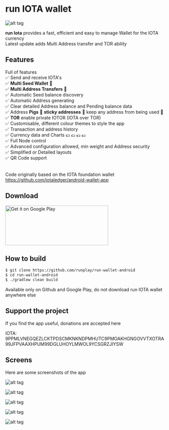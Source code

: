 # run IOTA wallet
![alt tag](http://iota.runplay.com/img/icon.png "run IOTA wallet Logo")

<b>run Iota</b> provides a fast, efficient and easy to manage Wallet for the IOTA currency
<br/>Latest update adds Multi Address transfer and TOR ability

<h2>Features</h2>

Full of features<br/>
✅ Send and receive IOTA's<br/>
✅ <b>Multi Seed Wallet</b> 🌿<br/>
✅ <b>Multi Address Transfers</b> 🌿<br/>
✅ Automatic Seed balance discovery<br/>
✅ Automatic Address generating<br/>
✅ Clear detailed Address balance and Pending balance data<br/>
✅ Address <b>Pigs</b> 🐷 <b>sticky addresses</b> 🐷 keep any address from being used 🐷<br/>
✅ <b>TOR</b> enable private IOTOR (IOTA over TOR)<br/>
✅ Customisable, different colour themes to style the app<br/>
✅ Transaction and address history<br/>
✅ Currency data and Charts 💵 💴 💶 💷<br/>
✅ Full Node control<br/>
✅ Advanced configuration allowed, min weight and Address security<br/>
✅ Simplified or Detailed layouts<br/>
✅ QR Code support<br/>
<br/><br/>
Code originally based on the IOTA foundation wallet
https://github.com/iotaledger/android-wallet-app
<br/>


<h2>Download</h2>

<a href='https://play.google.com/store/apps/details?id=run.wallet'><img alt='Get it on Google Play' src='https://play.google.com/intl/en_us/badges/images/generic/en_badge_web_generic.png' width="323" height="125"/></a></a>

<h2>How to build</h2>

```bash
$ git clone https://github.com/runplay/run-wallet-android
$ cd run-wallet-android
$ ./gradlew clean build
```

Available only on Github and Google Play, do not download run IOTA wallet anywhere else


<h2>Support the project</h2>
If you find the app useful, donations are accepted here

IOTA: 9PPMLVNEGQEZLCKTPDSCMKNKNDPMHUTC9PMOAKHGNGOVVTXOTRA99JFPVAAXHPUM99DGLUHOYLMWOL9YCSGRZJIYSW



<h2>Screens</h2>
Here are some screenshots of the app

![alt tag](http://iota.runplay.com/img/gp-tablet1s.png "Promotion image")

![alt tag](http://iota.runplay.com/img/wallet-screen2s.png "Transfers screenshot detailing all actions and status")

![alt tag](http://iota.runplay.com/img/wallet-screen1s.png "Addresses screenshot with balances and pending balances")

![alt tag](http://iota.runplay.com/img/wallet-screen3s.png "All wallets (seed) screenshot")

![alt tag](http://iota.runplay.com/img/wallet-screen4s.png "Send new transfer screenshot")
